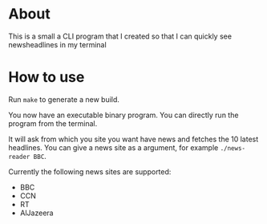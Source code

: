 # About
This is a small a CLI program that I created so that I can quickly see newsheadlines in my terminal

# How to use

Run `make` to generate a new build.

You now have an executable binary program. You can directly run the program from the terminal.

It will ask from which you site you want have news and fetches the 10 latest headlines. You can give a news site as a argument, for example `./news-reader BBC`.

Currently the following news sites are supported:

* BBC
* CCN
* RT
* AlJazeera